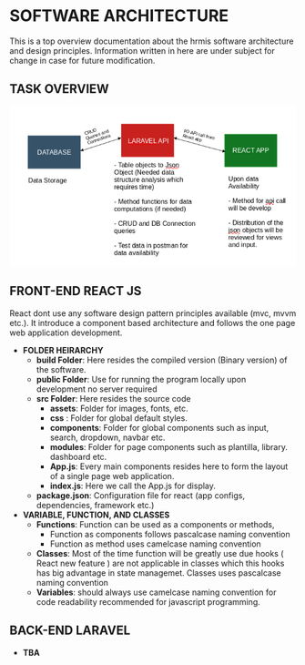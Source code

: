 # SOFTWARE ARCHITECTURE
This is a top overview documentation about the hrmis software architecture and design principles. Information written in here are under subject for change in case for future modification.
## TASK OVERVIEW
![design](./assets/design.png)

## FRONT-END REACT JS
React dont use any software design pattern principles available (mvc, mvvm etc.). It introduce a component based architecture and follows the one page web application development.
- **FOLDER HEIRARCHY**
	- **build Folder**: Here resides the compiled version (Binary version) of the software.
	- **public Folder**: Use for running the program locally upon development no server required
	-  **src Folder**: Here resides the source code
		- **assets**: Folder for images, fonts, etc.
		- **css** : Folder for global default styles.
		- **components**: Folder for global components such as input, search, dropdown, navbar etc.
		- **modules**: Folder for page components such as plantilla, library. dashboard etc. 
		- **App.js**: Every main components resides here to form the layout of a single page web application. 
		- **index.js**: Here we call the App.js for display.
	- **package.json**: Configuration file for react (app configs, dependencies, framework etc.)
- **VARIABLE, FUNCTION, AND CLASSES**	
	- **Functions**: Function can be used as a components or methods,
		- Function as components follows pascalcase naming convention
		- Function as method uses camelcase naming convention
	- **Classes**: Most of the time function will be greatly use due hooks ( React new feature ) are not applicable in classes which this hooks has big advantage in state managemet. Classes uses pascalcase naming convention
	- **Variables**: should always use camelcase naming convention for code readability recommended for javascript programming.
## BACK-END LARAVEL
- **TBA**
